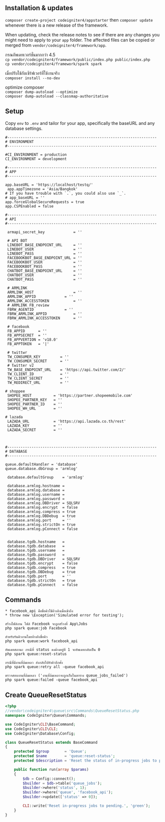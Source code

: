 ## Installation & updates

`composer create-project codeigniter4/appstarter` then `composer update` whenever
there is a new release of the framework.

When updating, check the release notes to see if there are any changes you might need to apply
to your `app` folder. The affected files can be copied or merged from
`vendor/codeigniter4/framework/app`.

กรณอัพเดทเวอร์ชั่นมากกว่า 4.5<br>
`cp vendor/codeigniter4/framework/public/index.php public/index.php`<br>
`cp vendor/codeigniter4/framework/spark spark`

เมื่อปรับใช้กับเซิร์ฟเวอร์ที่ใช้งานจริง<br>
`composer install --no-dev`

optimize composer <br>
`composer dump-autoload --optimize`<br>
`composer dump-autoload --classmap-authoritative`


## Setup

Copy `env` to `.env` and tailor for your app, specifically the baseURL
and any database settings.
```env
#--------------------------------------------------------------------
# ENVIRONMENT
#--------------------------------------------------------------------

#CI_ENVIRONMENT = production
CI_ENVIRONMENT = development

#--------------------------------------------------------------------
# APP
#--------------------------------------------------------------------

app.baseURL = 'https://localhost/testq/'
 app.appTimezone = 'Asia/Bangkok'
# If you have trouble with `.`, you could also use `_`.
# app_baseURL = ''
app.forceGlobalSecureRequests = true
app.CSPEnabled = false

#--------------------------------------------------------------------
# API
#--------------------------------------------------------------------

 armapi_secret_key             = ''

 # API BOT
 LINEBOT_BASE_ENDPOINT_URL     = ''
 LINEBOT_USER                  = ''
 LINEBOT_PASS                  = ''
 FACEBOOKBOT_BASE_ENDPOINT_URL = ''
 FACEBOOKBOT_USER              = ''
 FACEBOOKBOT_PASS              = ''
 CHATBOT_BASE_ENDPOINT_URL     = ''
 CHATBOT_USER                  = ''
 CHATBOT_PASS                  = ''

 # ARMLINK
 ARMLINK_HOST                  = ''
 ARMLINK_APPID		       = ''
 ARMLINK_ACCESSTOKEN	       = ''
 # ARMLINK FB_review
 FBRW_AGENTID 		       = ''
 FBRW_ARMLINK_APPID 	       = ''
 FBRW_ARMLINK_ACCESSTOKEN      = ''

 # facebook
 FB_APPID      = ''
 FB_APPSECRET  = ''
 FB_APPVERTION = 'v18.0'
 FB_APPTOKEN   = '|'

 # twittwr
 TW_CONSUMER_KEY         = ''
 TW_CONSUMER_SECRET      = ''
 # twitter v2
 TW_BASE_ENDPOINT_URL    = 'https://api.twitter.com/2/'
 TW_CLIENT_ID            = ''
 TW_CLIENT_SECRET        = ''
 TW_REDIRECT_URL         = ''

# shoppee
 SHOPEE_HOST          = 'https://partner.shopeemobile.com'
 SHOPEE_PARTNER_KEY   = ''
 SHOPEE_PARTNER_ID    = '' 
 SHOPEE_WH_URL        = ''

# lazada 
 LAZADA_URL           = 'https://api.lazada.co.th/rest'
 LAZADA_KEY           = ''
 LAZADA_SECRET        = ''



#--------------------------------------------------------------------
# DATABASE
#--------------------------------------------------------------------

queue.defaultHandler = 'database'
queue.database.dbGroup = 'armlog'

 database.defaultGroup    = 'armlog'

 database.armlog.hostname = 
 database.armlog.database = 
 database.armlog.username = 
 database.armlog.password = 
 database.armlog.DBDriver = SQLSRV
 database.armlog.encrypt  = false
 database.armlog.compress = true
 database.armlog.DBDebug  = true
 database.armlog.port     = ''
 database.armlog.strictOn = true
 database.armlog.pConnect = false


 database.tgdb.hostname   = 
 database.tgdb.database   = 
 database.tgdb.username   = 
 database.tgdb.password   = 
 database.tgdb.DBDriver   = SQLSRV
 database.tgdb.encrypt    = false
 database.tgdb.compress   = true
 database.tgdb.DBDebug    = true
 database.tgdb.port       = ''
 database.tgdb.strictOn   = true 
 database.tgdb.pConnect   = false
```
## Commands

``` 
* facebook_api คือชื่อคิวใช้อ้างอิงเมื่อเข้าถึง
* throw new \Exception('Simulated error for testing'); 

สร้างไฟล์งาน ไฟล์ Facebook จะถูกสร้างที่ App\Jobs
php spark queue:job Facebook

สำหรับรันคิวงานโดยอ้างอิงชื่อคิว
php spark queue:work facebook_api

อัพเดทสถานะ กรณีที่ status คงค้างอยู่ที 1 จะอัพเดทกลับเป็น 0
php spark queue:reset-status 

กรณีที่มีงานที่ล้มเหลว ส่งกลับไปยังคิวอีกคั้ง
php spark queue:retry all -queue facebook_api

ตรวจสอบงานที่ล้มเหลว ('งานที่ล้มเหลวจะถูกเก็บในตาราง queue_jobs_failed')
php spark queue:failed -queue facebook_api
```
## Create QueueResetStatus
```php
<?php
//vendor\codeigniter4\queue\src\Commands\QueueResetStatus.php
namespace CodeIgniter\Queue\Commands;

use CodeIgniter\CLI\BaseCommand;
use CodeIgniter\CLI\CLI;
use CodeIgniter\Database\Config;

class QueueResetStatus extends BaseCommand
{
    protected $group       = 'Queue';
    protected $name        = 'queue:reset-status';
    protected $description = 'Reset the status of in-progress jobs to pending.';

    public function run(array $params)
    {
        $db = Config::connect();
        $builder = $db->table('queue_jobs');
        $builder->where('status', 1);
        $builder->where('queue', 'facebook_api');
        $builder->update(['status' => 0]);

        CLI::write('Reset in-progress jobs to pending.', 'green');
    }
}

```


